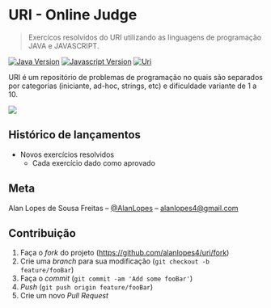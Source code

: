 # URI - Online Judge
> Exercícos resolvidos do URI utilizando as linguagens de programação JAVA e JAVASCRIPT.

[![Java Version][java-image]][java-url]
[![Javascript Version][javascript-image]][javascript-url]
[![Uri][uri-image]][uri-url]

URI é um repositório de problemas de programação no quais são separados por categorias (iniciante, ad-hoc, strings, etc) e 
dificuldade variante de 1 a 10.

![](../header.png)


## Histórico de lançamentos

* Novos exercícios resolvidos
    * Cada exercício dado como aprovado

## Meta

Alan Lopes de Sousa Freitas – [@AlanLopes](https://www.linkedin.com/in/alan-lopes-b2ba6283/) – alanlopes4@gmail.com


## Contribuição

1. Faça o _fork_ do projeto (<https://github.com/alanlopes4/uri/fork>)
2. Crie uma _branch_ para sua modificação (`git checkout -b feature/fooBar`)
3. Faça o _commit_ (`git commit -am 'Add some fooBar'`)
4. _Push_ (`git push origin feature/fooBar`)
5. Crie um novo _Pull Request_

[java-image]: https://img.shields.io/badge/java%208-jdk1.8-green.svg
[java-url]: https://www.java.com/pt_BR/download/
[javascript-image]: https://img.shields.io/badge/js-javascript-red.svg
[javascript-url]: https://developer.mozilla.org/pt-BR/docs/Web/JavaScript/Guide
[uri-image]: https://img.shields.io/badge/uri-uri--online--judge-ff69b4.svg
[uri-url]: https://www.urionlinejudge.com.br/judge/pt/login 
